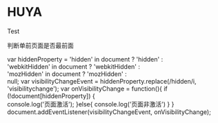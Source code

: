 # HUYA
Test

判断单前页面是否最前面

var hiddenProperty = 'hidden' in document ? 'hidden' :    
    'webkitHidden' in document ? 'webkitHidden' :    
    'mozHidden' in document ? 'mozHidden' :    
    null;
var visibilityChangeEvent = hiddenProperty.replace(/hidden/i, 'visibilitychange');
var onVisibilityChange = function(){
    if (!document[hiddenProperty]) {    
        console.log('页面激活');
    }else{
        console.log('页面非激活')
    }
}
document.addEventListener(visibilityChangeEvent, onVisibilityChange);
